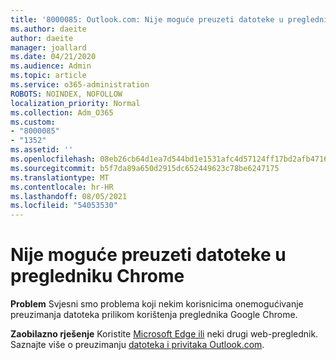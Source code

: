 ```yaml
---
title: '8000085: Outlook.com: Nije moguće preuzeti datoteke u pregledniku Chrome'
ms.author: daeite
author: daeite
manager: joallard
ms.date: 04/21/2020
ms.audience: Admin
ms.topic: article
ms.service: o365-administration
ROBOTS: NOINDEX, NOFOLLOW
localization_priority: Normal
ms.collection: Adm_O365
ms.custom:
- "8000085"
- "1352"
ms.assetid: ''
ms.openlocfilehash: 08eb26cb64d1ea7d544bd1e1531afc4d57124ff17bd2afb471686d066098ce8a
ms.sourcegitcommit: b5f7da89a650d2915dc652449623c78be6247175
ms.translationtype: MT
ms.contentlocale: hr-HR
ms.lasthandoff: 08/05/2021
ms.locfileid: "54053530"
---
```

# <a name="cant-download-files-in-chrome"></a>Nije moguće preuzeti datoteke u pregledniku Chrome

**Problem** Svjesni smo problema koji nekim korisnicima onemogućivanje preuzimanja datoteka prilikom korištenja preglednika Google Chrome. 

**Zaobilazno rješenje** Koristite [Microsoft Edge ili](https://www.microsoft.com/windows/microsoft-edge) neki drugi web-preglednik.
Saznajte više o preuzimanju [datoteka i privitaka Outlook.com](https://support.office.com/article/8d7c1ea7-4e5f-44ce-bb6e-c5fcc92ba9ab?wt.mc_id=Office_Outlook_com_Alchemy).

